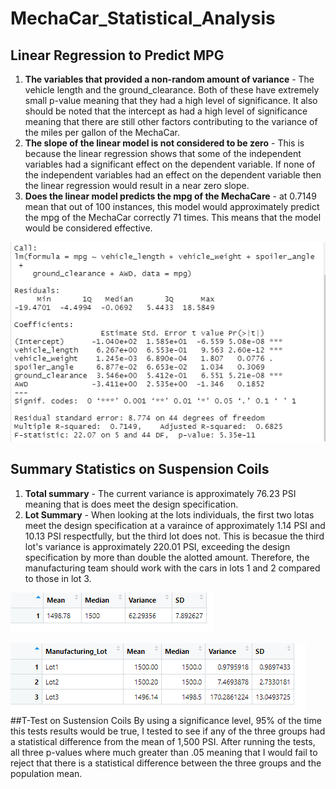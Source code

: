 # MechaCar_Statistical_Analysis
## Linear Regression to Predict MPG

1. **The variables that provided a non-random amount of variance** - The vehicle length and the ground_clearance. Both of these have extremely small p-value meaning that they had a high level of significance. It also should be noted that the intercept as had a high level of significance meaning that there are still other factors contributing to the variance of the miles per gallon of the MechaCar.
2. **The slope of the linear model is not considered to be zero** - This is because the linear regression shows that some of the independent variables had a significant effect on the dependent variable. If none of the independent variables had an effect on the dependent variable then the linear regression would result in a near zero slope.
3. **Does the linear model predicts the mpg of the MechaCare** - at 0.7149 mean that out of 100 instances, this model would approximately predict the mpg of the MechaCar correctly 71 times. This means that the model would be considered effective.

![mpg_linear_regression](https://github.com/pbandi2020/MechaCar_Statistical_Analysis/blob/main/LinearRegressionPredictMPG.png)
## Summary Statistics on Suspension Coils
1. **Total summary** - The current variance is approximately 76.23 PSI meaning that is does meet the design specification.
2. **Lot Summary** -  When looking at the lots individuals, the first two lotas meet the design specification at a varaince of approximately 1.14 PSI and 10.13 PSI respectfully, but the third lot does not. This is becasue the third lot's variance is approximately 220.01 PSI, exceeding the design specification by more than double the alotted amount. Therefore, the manufacturing team should work with the cars in lots 1 and 2 compared to those in lot 3.

![Total Summary](https://github.com/pbandi2020/MechaCar_Statistical_Analysis/blob/main/TotalSummary.png)

![Lot Summary](https://github.com/pbandi2020/MechaCar_Statistical_Analysis/blob/main/LotSummary.png)
##T-Test on Sustension Coils
By using a significance level, 95% of the time this tests results would be true, I tested to see if any of the three groups had a statistical difference from the mean of 1,500 PSI. After running the tests, all three p-values where much greater than .05 meaning that I would fail to reject that there is a statistical difference between the three groups and the population mean.

